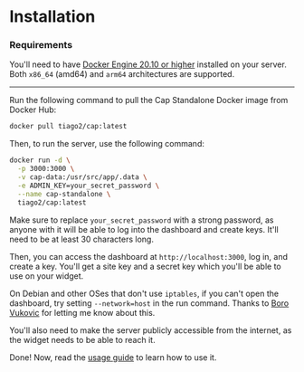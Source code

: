 # Installation

### Requirements

You'll need to have [Docker Engine 20.10 or higher](https://docs.docker.com/get-docker/) installed on your server. Both `x86_64` (amd64) and `arm64` architectures are supported.

---

Run the following command to pull the Cap Standalone Docker image from Docker Hub:

```bash
docker pull tiago2/cap:latest
```

Then, to run the server, use the following command:

```bash
docker run -d \
  -p 3000:3000 \
  -v cap-data:/usr/src/app/.data \
  -e ADMIN_KEY=your_secret_password \
  --name cap-standalone \
  tiago2/cap:latest
```

Make sure to replace `your_secret_password` with a strong password, as anyone with it will be able to log into the dashboard and create keys. It'll need to be at least 30 characters long.

Then, you can access the dashboard at `http://localhost:3000`, log in, and create a key. You'll get a site key and a secret key which you'll be able to use on your widget.

On Debian and other OSes that don't use `iptables`, if you can't open the dashboard, try setting `--network=host` in the run command. Thanks to [Boro Vukovic](https://github.com/tiagozip/cap/issues/70#issuecomment-3086464282) for letting me know about this.

You'll also need to make the server publicly accessible from the internet, as the widget needs to be able to reach it.

Done! Now, read the [usage guide](/guide/standalone/usage.md) to learn how to use it.
